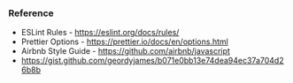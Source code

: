 
### Reference
* ESLint Rules - https://eslint.org/docs/rules/
* Prettier Options - https://prettier.io/docs/en/options.html
* Airbnb Style Guide - https://github.com/airbnb/javascript
* https://gist.github.com/geordyjames/b071e0bb13e74dea94ec37a704d26b8b